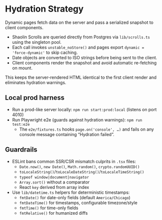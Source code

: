 # Hydration Strategy

Dynamic pages fetch data on the server and pass a serialized snapshot to client components.

- Shaolin Scrolls are queried directly from Postgres via `lib/scrolls.ts` using the singleton pool.
- Each call invokes `unstable_noStore()` and pages export `dynamic = 'force-dynamic'` to skip caching.
- Date objects are converted to ISO strings before being sent to the client.
- Client components render the snapshot and avoid automatic re-fetching on mount.

This keeps the server-rendered HTML identical to the first client render and eliminates hydration warnings.

## Local prod harness

- Run a prod-like server locally: `npm run start:prod:local` (listens on port 4010)
- Run Playwright e2e (guards against hydration warnings): `npm run test:e2e`
  - The `e2e/fixtures.ts` hooks `page.on('console', …)` and fails on any console message containing “Hydration failed”.

## Guardrails

- ESLint bans common SSR/CSR mismatch culprits in `.tsx` files:
  - `Date.now()`, `new Date()`, `Math.random()`, `crypto.randomUUID()`
  - `toLocaleString()`/`toLocaleDateString()`/`toLocaleTimeString()`
  - `typeof window|document|navigator`
  - `Array.sort()` without a comparator
  - React `key` derived from array index
- Use `lib/datetime.ts` helpers for deterministic timestamps:
  - `fmtDate()` for date-only fields (default `America/Chicago`)
  - `fmtDateTime()` for timestamps, configurable timezone/style
  - `fmtTime()` for time-only fields
  - `fmtRelative()` for humanized diffs
